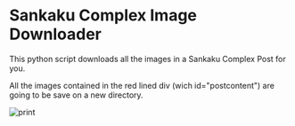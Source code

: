 # Sankaku Complex Image Downloader

This python script downloads all the images in a Sankaku Complex Post for you.

All the images contained in the red lined div (wich id="postcontent") are going to be save on a new directory.

![print](http://i.imgur.com/Ka3mVbz.png)
